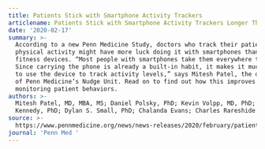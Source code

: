 ```yaml
---
title: Patients Stick with Smartphone Activity Trackers
articlename: Patients Stick with Smartphone Activity Trackers Longer Than Wearable Devices
date: '2020-02-17'
summary: >-
  According to a new Penn Medicine Study, doctors who track their patients’
  physical activity might have more luck doing it with smartphones than wearable
  fitness devices. “Most people with smartphones take them everywhere they go.
  Since carrying the phone is already a built-in habit, it makes it much easier
  to use the device to track activity levels,” says Mitesh Patel, the director
  of Penn Medicine’s Nudge Unit. Read on to find out how this improves remotely
  monitoring patient behaviors.
authors: >-
  Mitesh Patel, MD, MBA, MS; Daniel Polsky, PhD; Kevin Volpp, MD, PhD; Edward H.
  Kennedy, PhD; Dylan S. Small, PhD; Chalanda Evans; Charles Rareshide
source: >-
  https://www.pennmedicine.org/news/news-releases/2020/february/patients-stick-with-smartphone-activity-trackers-longer-than-wearable-devices?utm_source=miragenews&utm_medium=miragenews&utm_campaign=news
journal: 'Penn Med '
---
```



